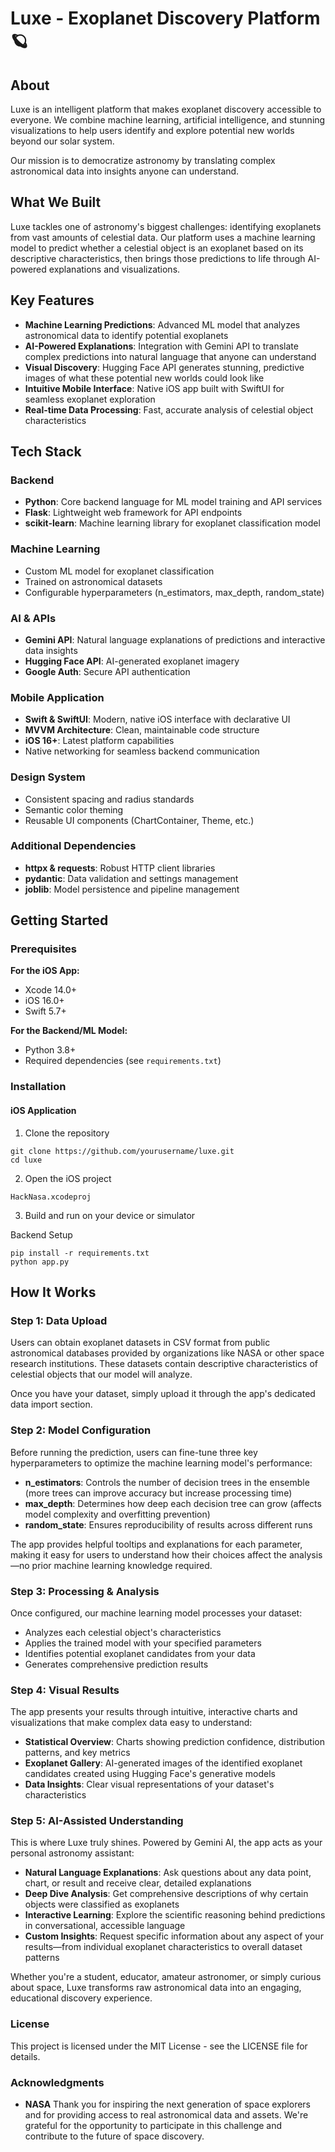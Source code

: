 # Luxe - Exoplanet Discovery Platform 🪐

## About

Luxe is an intelligent platform that makes exoplanet discovery accessible to everyone. We combine machine learning, artificial intelligence, and stunning visualizations to help users identify and explore potential new worlds beyond our solar system.

Our mission is to democratize astronomy by translating complex astronomical data into insights anyone can understand.

## What We Built

Luxe tackles one of astronomy's biggest challenges: identifying exoplanets from vast amounts of celestial data. Our platform uses a machine learning model to predict whether a celestial object is an exoplanet based on its descriptive characteristics, then brings those predictions to life through AI-powered explanations and visualizations.

## Key Features

- **Machine Learning Predictions**: Advanced ML model that analyzes astronomical data to identify potential exoplanets
- **AI-Powered Explanations**: Integration with Gemini API to translate complex predictions into natural language that anyone can understand
- **Visual Discovery**: Hugging Face API generates stunning, predictive images of what these potential new worlds could look like
- **Intuitive Mobile Interface**: Native iOS app built with SwiftUI for seamless exoplanet exploration
- **Real-time Data Processing**: Fast, accurate analysis of celestial object characteristics

## Tech Stack

### Backend
- **Python**: Core backend language for ML model training and API services
- **Flask**: Lightweight web framework for API endpoints
- **scikit-learn**: Machine learning library for exoplanet classification model

### Machine Learning
- Custom ML model for exoplanet classification
- Trained on astronomical datasets
- Configurable hyperparameters (n_estimators, max_depth, random_state)

### AI & APIs
- **Gemini API**: Natural language explanations of predictions and interactive data insights
- **Hugging Face API**: AI-generated exoplanet imagery
- **Google Auth**: Secure API authentication

### Mobile Application
- **Swift & SwiftUI**: Modern, native iOS interface with declarative UI
- **MVVM Architecture**: Clean, maintainable code structure
- **iOS 16+**: Latest platform capabilities
- Native networking for seamless backend communication

### Design System
- Consistent spacing and radius standards
- Semantic color theming
- Reusable UI components (ChartContainer, Theme, etc.)

### Additional Dependencies
- **httpx & requests**: Robust HTTP client libraries
- **pydantic**: Data validation and settings management
- **joblib**: Model persistence and pipeline management

## Getting Started

### Prerequisites

**For the iOS App:**
- Xcode 14.0+
- iOS 16.0+
- Swift 5.7+

**For the Backend/ML Model:**
- Python 3.8+
- Required dependencies (see `requirements.txt`)

### Installation

#### iOS Application

1. Clone the repository
```
git clone https://github.com/yourusername/luxe.git
cd luxe
```
2. Open the iOS project

```HackNasa.xcodeproj```

3. Build and run on your device or simulator

Backend Setup
```cd backend
pip install -r requirements.txt
python app.py
```
## How It Works

### Step 1: Data Upload
Users can obtain exoplanet datasets in CSV format from public astronomical databases provided by organizations like NASA or other space research institutions. These datasets contain descriptive characteristics of celestial objects that our model will analyze.

Once you have your dataset, simply upload it through the app's dedicated data import section.

### Step 2: Model Configuration
Before running the prediction, users can fine-tune three key hyperparameters to optimize the machine learning model's performance:

- **n_estimators**: Controls the number of decision trees in the ensemble (more trees can improve accuracy but increase processing time)
- **max_depth**: Determines how deep each decision tree can grow (affects model complexity and overfitting prevention)
- **random_state**: Ensures reproducibility of results across different runs

The app provides helpful tooltips and explanations for each parameter, making it easy for users to understand how their choices affect the analysis—no prior machine learning knowledge required.

### Step 3: Processing & Analysis
Once configured, our machine learning model processes your dataset:
- Analyzes each celestial object's characteristics
- Applies the trained model with your specified parameters
- Identifies potential exoplanet candidates from your data
- Generates comprehensive prediction results

### Step 4: Visual Results
The app presents your results through intuitive, interactive charts and visualizations that make complex data easy to understand:
- **Statistical Overview**: Charts showing prediction confidence, distribution patterns, and key metrics
- **Exoplanet Gallery**: AI-generated images of the identified exoplanet candidates created using Hugging Face's generative models
- **Data Insights**: Clear visual representations of your dataset's characteristics

### Step 5: AI-Assisted Understanding
This is where Luxe truly shines. Powered by Gemini AI, the app acts as your personal astronomy assistant:
- **Natural Language Explanations**: Ask questions about any data point, chart, or result and receive clear, detailed explanations
- **Deep Dive Analysis**: Get comprehensive descriptions of why certain objects were classified as exoplanets
- **Interactive Learning**: Explore the scientific reasoning behind predictions in conversational, accessible language
- **Custom Insights**: Request specific information about any aspect of your results—from individual exoplanet characteristics to overall dataset patterns

Whether you're a student, educator, amateur astronomer, or simply curious about space, Luxe transforms raw astronomical data into an engaging, educational discovery experience.

### License
This project is licensed under the MIT License - see the LICENSE file for details.

### Acknowledgments
- **NASA** Thank you for inspiring the next generation of space explorers and for providing access to real astronomical data and assets. We're grateful for the opportunity to participate in this challenge and contribute to the future of space discovery.
